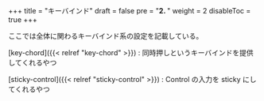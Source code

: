 +++
title = "キーバインド"
draft = false
pre = "<b>2. </b>"
weight = 2
disableToc = true
+++

ここでは全体に関わるキーバインド系の設定を記載している。

[key-chord]({{< relref "key-chord" >}})
: 同時押しというキーバインドを提供してくれるやつ

[sticky-control]({{< relref "sticky-control" >}})
: Control の入力を sticky にしてくれるやつ
